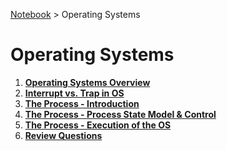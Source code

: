 <a href="../">Notebook</a> > Operating Systems

# Operating Systems



1. **<a href="./operating-systems-overview">Operating Systems Overview</a>**
1. **<a href="./interrupt-vs-trap-in-os">Interrupt vs. Trap in OS</a>**
1. **<a href="./the-process-introduction">The Process - Introduction</a>**
1. **<a href="./the-process-process-state-models-and-control">The Process - Process State Model & Control</a>**
1. **<a href="./the-process-execution-of-the-os">The Process - Execution of the OS</a>**
1. **<a href="./review-questions">Review Questions</a>**
